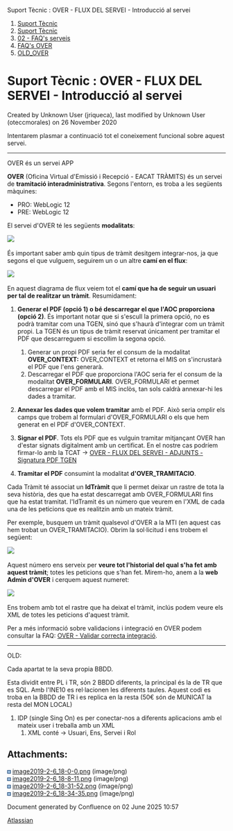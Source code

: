 Suport Tècnic : OVER - FLUX DEL SERVEI - Introducció al servei  

1.  [Suport Tècnic](index.html)
2.  [Suport Tècnic](13893782.html)
3.  [02 - FAQ's serveis](26313393.html)
4.  [FAQ's OVER](28705589.html)
5.  [OLD\_OVER](OLD_OVER_41522665.html)

Suport Tècnic : OVER - FLUX DEL SERVEI - Introducció al servei
==============================================================

Created by Unknown User (jriqueca), last modified by Unknown User (oteccmorales) on 26 November 2020

Intentarem plasmar a continuació tot el coneixement funcional sobre aquest servei.

* * *

OVER és un servei APP

**OVER** (Oficina Virtual d'Emissió i Recepció - EACAT TRÀMITS) és un servei de **tramitació interadministrativa**. Segons l'entorn, es troba a les següents màquines:

*   PRO: WebLogic 12
*   PRE: WebLogic 12  
      
    

El servei d'OVER té les següents **modalitats**:

![](https://intranet.aoc.cat/plugins/servlet/confluence/placeholder/unknown-attachment?locale=es_ES&version=2)

  

  

És important saber amb quin tipus de tràmit desitgem integrar-nos, ja que segons el que vulguem, seguirem un o un altre **camí en el flux**:

![](https://intranet.aoc.cat/plugins/servlet/confluence/placeholder/unknown-attachment?locale=es_ES&version=2)

En aquest diagrama de flux veiem tot el **camí que ha de seguir un usuari per tal de realitzar un tràmit**. Resumidament:

1.  **Generar el PDF (opció 1) o bé descarregar el que l'AOC proporciona (opció 2)**. És important notar que si s'escull la primera opció, no es podrà tramitar com una TGEN, sinó que s'haurà d'integrar com un tràmit propi. La TGEN és un tipus de tràmit reservat únicament per tramitar el PDF que descarreguem si escollim la segona opció.
    1.  Generar un propi PDF seria fer el consum de la modalitat **OVER\_CONTEXT:** OVER\_CONTEXT et retorna el MIS on s'incrustarà el PDF que l'ens generarà.
    2.  Descarregar el PDF que proporciona l'AOC seria fer el consum de la modalitat **OVER\_FORMULARI**. OVER\_FORMULARI et permet descarregar el PDF amb el MIS inclòs, tan sols caldrà annexar-hi les dades a tramitar.  
          
        
2.  **Annexar les dades que volem tramitar** amb el PDF. Això seria omplir els camps que trobem al formulari d'OVER\_FORMULARI o els que hem generat en el PDF d'OVER\_CONTEXT.
3.  **Signar el PDF**. Tots els PDF que es vulguin tramitar mitjançant OVER han d'estar signats digitalment amb un certificat. En el nostre cas podríem firmar-lo amb la TCAT → [OVER - FLUX DEL SERVEI - ADJUNTS - Signatura PDF TGEN](OVER---FLUX-DEL-SERVEI---ADJUNTS----Signatura-PDF-TGEN_41520002.html)
4.  **Tramitar el PDF** consumint la modalitat **d'OVER\_TRAMITACIO**.

Cada Tràmit té associat un **IdTràmit** que li permet deixar un rastre de tota la seva història, des que ha estat descarregat amb OVER\_FORMULARI fins que ha estat tramitat. l'IdTramit és un número que veurem en l'XML de cada una de les peticions que es realitzin amb un mateix tràmit.

Per exemple, busquem un tràmit qualsevol d'OVER a la MTI (en aquest cas hem trobat un OVER\_TRAMITACIO). Obrim la sol·licitud i ens trobem el següent:

![](https://intranet.aoc.cat/plugins/servlet/confluence/placeholder/unknown-attachment?locale=es_ES&version=2)

Aquest número ens serveix per **veure tot l'historial del qual s'ha fet amb aquest tràmit**; totes les peticions que s'han fet. Mirem-ho, anem a la **web Admin d'OVER** i cerquem aquest numeret:

![](https://intranet.aoc.cat/plugins/servlet/confluence/placeholder/unknown-attachment?locale=es_ES&version=2)

Ens trobem amb tot el rastre que ha deixat el tràmit, inclús podem veure els XML de totes les peticions d'aquest tràmit.

Per a més informació sobre validacions i integració en OVER podem consultar la FAQ: [OVER - Validar correcta integració](/pages/createpage.action?spaceKey=SII&title=OVER+-+INTEGRACI%C3%93+-+Validar+correcta+integraci%C3%B3&linkCreation=true&fromPageId=26313387).

  

* * *

OLD: 

Cada apartat te la seva propia BBDD.

Esta dividit entre PL i TR, són 2 BBDD diferents, la principal és la de TR que es SQL. Amb l'INE10 es rel·lacionen les diferents taules. Aquest codi es troba en la BBDD de TR i es replica en la resta (50€ són de MUNICAT la resta del MON LOCAL)

1.  IDP (single Sing On) es per conectar-nos a diferents aplicacions amb el mateix user i treballa amb un XML  
    1.  XML conté -> Usuari, Ens, Servei i Rol

  

Attachments:
------------

![](images/icons/bullet_blue.gif) [image2019-2-6\_18-0-0.png](attachments/26313387/26314252.png) (image/png)  
![](images/icons/bullet_blue.gif) [image2019-2-6\_18-8-11.png](attachments/26313387/26314259.png) (image/png)  
![](images/icons/bullet_blue.gif) [image2019-2-6\_18-31-52.png](attachments/26313387/26314291.png) (image/png)  
![](images/icons/bullet_blue.gif) [image2019-2-6\_18-34-35.png](attachments/26313387/26314289.png) (image/png)  

Document generated by Confluence on 02 June 2025 10:57

[Atlassian](http://www.atlassian.com/)